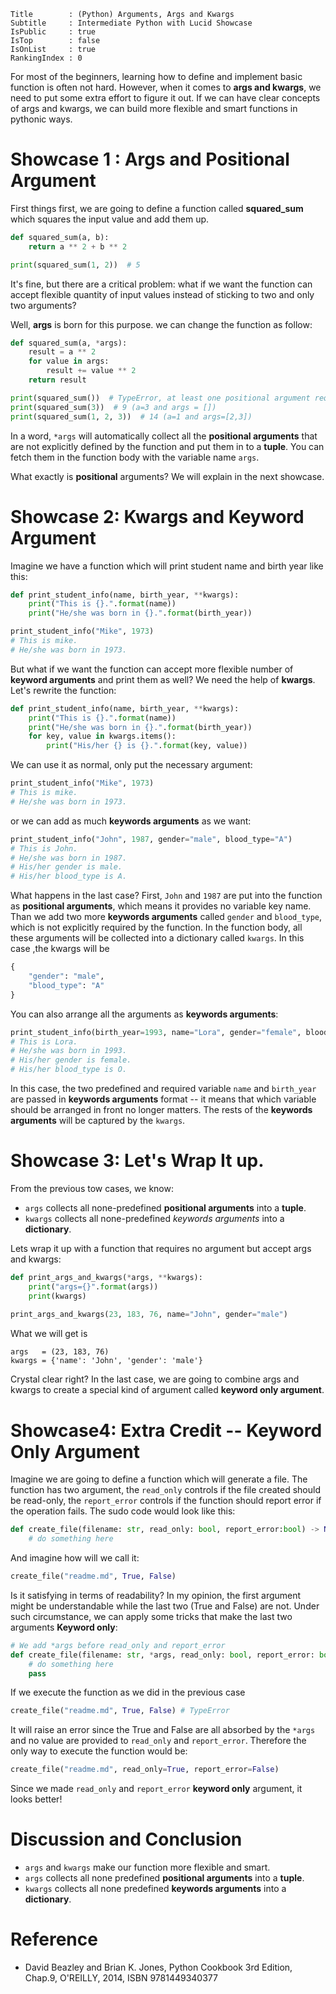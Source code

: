 ```
Title        : (Python) Arguments, Args and Kwargs
Subtitle     : Intermediate Python with Lucid Showcase
IsPublic     : true
IsTop        : false
IsOnList     : true
RankingIndex : 0
```

For most of the beginners, learning how to define and implement basic function is often not hard. However, when it comes to **args and kwargs**, we need to put some extra effort to figure it out. If we can have clear concepts of args and kwargs, we can build more flexible and smart functions in pythonic ways.

# Showcase 1 : Args and Positional Argument

First things first, we are going to define a function called **squared_sum** which squares the input value and add them up.

```python
def squared_sum(a, b):
    return a ** 2 + b ** 2

print(squared_sum(1, 2))  # 5
```

It's fine, but there are a critical problem: what if we want the function can accept flexible quantity of input values instead of sticking to two and only two arguments?

Well, **args** is born for this purpose. we can change the function as follow:
```python
def squared_sum(a, *args):
    result = a ** 2
    for value in args:
        result += value ** 2
    return result

print(squared_sum())  # TypeError, at least one positional argument required
print(squared_sum(3))  # 9 (a=3 and args = [])
print(squared_sum(1, 2, 3))  # 14 (a=1 and args=[2,3])
```

In a word, `*args` will automatically collect all the **positional arguments** that are not explicitly defined by the function and put them in to a **tuple**. You can fetch them in the function body with the variable name `args`.

What exactly is **positional** arguments? We will explain in the next showcase.

# Showcase 2: Kwargs and Keyword Argument

Imagine we have a function which will print student name and birth year like this: 

```python
def print_student_info(name, birth_year, **kwargs):
    print("This is {}.".format(name))
    print("He/she was born in {}.".format(birth_year))

print_student_info("Mike", 1973)
# This is mike.
# He/she was born in 1973.
```

But what if we want the function can accept more flexible number of **keyword arguments** and print them as well? We need the help of **kwargs**. Let's rewrite the function:

```python
def print_student_info(name, birth_year, **kwargs):
    print("This is {}.".format(name))
    print("He/she was born in {}.".format(birth_year))
    for key, value in kwargs.items():
        print("His/her {} is {}.".format(key, value))
```

We can use it as normal, only put the necessary argument:
```python
print_student_info("Mike", 1973)
# This is mike.
# He/she was born in 1973.
```

or we can add as much **keywords arguments** as we want:

```python
print_student_info("John", 1987, gender="male", blood_type="A")
# This is John.
# He/she was born in 1987.
# His/her gender is male.
# His/her blood_type is A.
```

What happens in the last case? First, `John` and `1987` are put into the function as **positional arguments**, which means it provides no variable key name. Than we add two more **keywords arguments** called `gender` and `blood_type`, which is not explicitly required by the function. In the function body, all these arguments will be collected into a dictionary called `kwargs`. In this case ,the kwargs will be

```python
{
    "gender": "male",
    "blood_type": "A"
}
```

You can also arrange all the arguments as **keywords arguments**:

```python
print_student_info(birth_year=1993, name="Lora", gender="female", blood_type="O")
# This is Lora.
# He/she was born in 1993.
# His/her gender is female.
# His/her blood_type is O.
```

In this case, the two predefined and required variable `name` and `birth_year` are passed in **keywords arguments** format -- it means that which variable should be arranged in front no longer matters. The rests of the **keywords arguments** will be captured by the `kwargs`.

# Showcase 3: Let's Wrap It up.

From the previous tow cases, we know:

* `args` collects all none-predefined **positional arguments** into a **tuple**.
* `kwargs` collects all none-predefined *keywords arguments* into a **dictionary**.

Lets wrap it up with a function that requires no argument but accept args and kwargs:
```python
def print_args_and_kwargs(*args, **kwargs):
    print("args={}".format(args))
    print(kwargs)
    
print_args_and_kwargs(23, 183, 76, name="John", gender="male")
```

What we will get is

```
args   = (23, 183, 76)
kwargs = {'name': 'John', 'gender': 'male'}
```

Crystal clear right? In the last case, we are going to combine args and kwargs to create a special kind of argument called **keyword only argument**.

# Showcase4: Extra Credit -- Keyword Only Argument

Imagine we are going to define a function which will generate a file. The function has two argument, the `read_only` controls if the file created should be read-only, the `report_error` controls if the function should report error if the operation fails. The sudo code would look like this:

```python
def create_file(filename: str, read_only: bool, report_error:bool) -> None:
    # do something here
```

And imagine how will we call it:

```python
create_file("readme.md", True, False)
```

Is it satisfying in terms of readability? In my opinion, the first argument might be understandable while the last two (True and False) are not. Under such circumstance, we can apply some tricks that make the last two arguments **Keyword only**:

```python
# We add *args before read_only and report_error
def create_file(filename: str, *args, read_only: bool, report_error: bool) -> None:
    # do something here
    pass
```

If we execute the function as we did in the previous case

```python
create_file("readme.md", True, False) # TypeError
```

It will raise an error since the True and False are all absorbed by the `*args` and no value are provided to `read_only` and `report_error`. Therefore the only way to execute the function would be: 

```python
create_file("readme.md", read_only=True, report_error=False)
```

Since we made `read_only` and `report_error` **keyword only** argument, it looks better!

# Discussion and Conclusion

* `args` and `kwargs` make our function more flexible and smart.
* `args` collects all none predefined **positional arguments** into a **tuple**.
* `kwargs` collects all none predefined **keywords arguments** into a **dictionary**.

# Reference

* David Beazley and Brian K. Jones, Python Cookbook 3rd Edition, Chap.9, O'REILLY, 2014, ISBN 9781449340377






